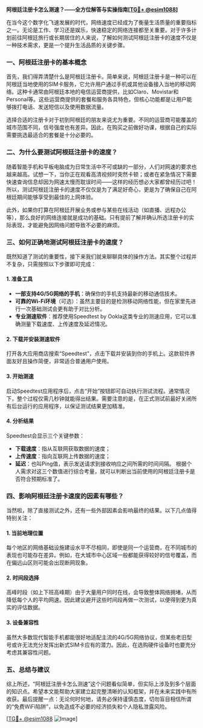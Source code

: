 **阿根廷注册卡怎么测速？——全方位解答与实操指南[[TG💪+ @esim1088](https://t.me/s/esim1088)]**

在当今这个数字化飞速发展的时代，网络速度已经成为了衡量生活质量的重要指标之一。无论是工作、学习还是娱乐，快速稳定的网络连接都至关重要。对于许多计划前往阿根廷旅行或长期居住的人来说，了解如何测试阿根廷注册卡的速度不仅是一种技术需求，更是一个提升生活品质的关键步骤。

### 一、阿根廷注册卡的基本概念

首先，我们得弄清楚什么是阿根廷注册卡。简单来说，阿根廷注册卡是一种可以在阿根廷当地使用的SIM卡服务，它允许用户通过手机或其他设备接入当地的移动网络。这种卡通常由阿根廷本地的电信运营商提供，比如Claro、Movistar和Personal等。这些运营商提供的套餐和服务各具特色，但核心功能都是让用户能够拨打电话、发送短信以及使用数据流量。

选择合适的注册卡对于初到阿根廷的朋友来说尤为重要。不同的运营商可能覆盖的城市范围不同，信号强度也有差异。因此，在购买之前做好功课，根据自己的实际需要挑选最适合的套餐是十分必要的。

### 二、为什么要测试阿根廷注册卡的速度？

随着智能手机和平板电脑成为日常生活中不可或缺的一部分，人们对网速的要求也越来越高。试想一下，当你正在观看高清视频时突然卡顿；或者在紧急情况下需要快速查询信息却因为网速太慢而耽误时间——这样的经历想必大家都曾经历过吧！所以，测试阿根廷注册卡的速度不仅仅是为了满足好奇心，更是为了确保自己在阿根廷期间能够享受到最佳的上网体验。

此外，如果你打算在阿根廷开展业务或参与某些在线活动（如直播、远程办公等），那么良好的网络连接就是成功的基础。只有提前了解并确认所选注册卡的实际表现，才能避免因网络问题导致不必要的麻烦。

### 三、如何正确地测试阿根廷注册卡的速度？

既然知道了测试的重要性，接下来我们就来聊聊具体的操作方法。其实整个过程并不复杂，只需按照以下步骤即可完成：

#### 1. 准备工具
- **一部支持4G/5G网络的手机**：确保你的手机支持最新的移动通信技术。
- **可靠的Wi-Fi环境**（可选）：虽然主要目的是检测移动网络性能，但在家里先进行一次基础测试会更有助于对比分析。
- **专业测速软件**：推荐使用Speedtest by Ookla这类专业的测速应用，它可以准确测量下载速度、上传速度及延迟情况。

#### 2. 下载并安装测速软件
打开各大应用商店搜索“Speedtest”，点击下载并安装到你的手机上。这款软件界面友好且操作简便，非常适合普通用户使用。

#### 3. 开始测速
启动Speedtest应用程序后，点击“开始”按钮即可自动执行测试流程。通常情况下，整个过程仅需几秒钟就能得出结果。需要注意的是，在正式测试前最好关闭所有后台运行的应用程序，以保证测试结果更加精准。

#### 4. 分析结果
Speedtest会显示三个关键参数：
- **下载速度**：指从互联网获取数据的速度；
- **上传速度**：指向互联网上传数据的速度；
- **延迟**：也叫Ping值，表示发送请求到接收响应之间所需的时间间隔。
根据个人需求对这三个数值进行综合考量，就可以判断出当前使用的阿根廷注册卡是否符合预期标准了。

### 四、影响阿根廷注册卡速度的因素有哪些？

当然啦，除了直接测试之外，还有一些外部因素会影响最终的结果。以下几点值得特别关注：

#### 1. 当前地理位置
每个地区的网络基础设施建设水平不尽相同，即使是同一个运营商，在不同城市的表现也可能存在差异。例如，在大城市中心区域一般都能获得较好的信号覆盖，而在偏远山区则可能会出现断网现象。

#### 2. 时间段选择
高峰时段（如上下班高峰期）由于大量用户同时在线，会导致整体网络拥堵，从而降低每个人的平均网速。因此建议避开这些时间段再做一次测试，以便得到更为真实的评估数据。

#### 3. 设备兼容性
虽然大多数现代智能手机都能很好地适配主流的4G/5G网络协议，但某些老旧型号或许无法充分发挥出新式SIM卡应有的潜力。因此，在选购硬件设备时也要充分考虑其兼容性问题。

### 五、总结与建议

综上所述，“阿根廷注册卡怎么测速”这个问题看似简单，但实际上涉及到多个层面的知识点。希望本文能帮助大家建立起完整清晰的认知框架，并在未来实践中有所收获。最后提醒一点：无论何时何地，请务必保持谨慎态度，切勿盲目相信所谓的“免费WiFi陷阱”，以免造成不必要的经济损失和个人隐私泄露风险。

[[TG💪+ @esim1088](https://t.me/s/esim1088) ![Image](https://i.postimg.cc/4NQfJmqS/Snipaste-2025-05-13-00-14-12.png)]